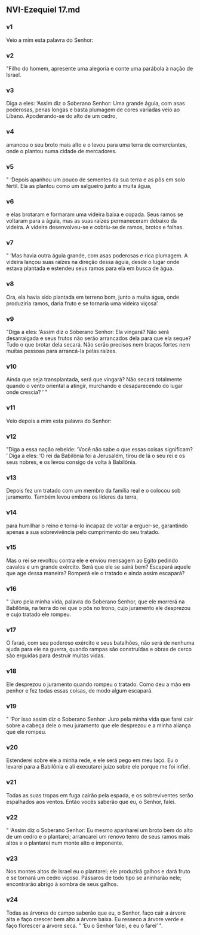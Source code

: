 ## NVI-Ezequiel 17.md
### v1
 Veio a mim esta palavra do Senhor:
### v2
 "Filho do homem, apresente uma alegoria e conte uma parábola à nação de Israel.
### v3
 Diga a eles: ‘Assim diz o Soberano Senhor: Uma grande águia, com asas poderosas, penas longas e basta plumagem de cores variadas veio ao Líbano. Apoderando-se do alto de um cedro,
### v4
 arrancou o seu broto mais alto e o levou para uma terra de comerciantes, onde o plantou numa cidade de mercadores.
### v5
 " ‘Depois apanhou um pouco de sementes da sua terra e as pôs em solo fértil. Ela as plantou como um salgueiro junto a muita água,
### v6
 e elas brotaram e formaram uma videira baixa e copada. Seus ramos se voltaram para a águia, mas as suas raízes permaneceram debaixo da videira. A videira desenvolveu-se e cobriu-se de ramos, brotos e folhas.
### v7
 " ‘Mas havia outra águia grande, com asas poderosas e rica plumagem. A videira lançou suas raízes na direção dessa águia, desde o lugar onde estava plantada e estendeu seus ramos para ela em busca de água.
### v8
 Ora, ela havia sido plantada em terreno bom, junto a muita água, onde produziria ramos, daria fruto e se tornaria uma videira viçosa’.
### v9
 "Diga a eles: ‘Assim diz o Soberano Senhor: Ela vingará? Não será desarraigada e seus frutos não serão arrancados dela para que ela seque? Tudo o que brotar dela secará. Não serão precisos nem braços fortes nem muitas pessoas para arrancá-la pelas raízes.
### v10
 Ainda que seja transplantada, será que vingará? Não secará totalmente quando o vento oriental a atingir, murchando e desaparecendo do lugar onde crescia? ’ "
### v11
 Veio depois a mim esta palavra do Senhor:
### v12
 "Diga a essa nação rebelde: ‘Você não sabe o que essas coisas significam? ’ Diga a eles: ‘O rei da Babilônia foi a Jerusalém, tirou de lá o seu rei e os seus nobres, e os levou consigo de volta à Babilônia.
### v13
 Depois fez um tratado com um membro da família real e o colocou sob juramento. Também levou embora os líderes da terra,
### v14
 para humilhar o reino e torná-lo incapaz de voltar a erguer-se, garantindo apenas a sua sobrevivência pelo cumprimento do seu tratado.
### v15
 Mas o rei se revoltou contra ele e enviou mensagem ao Egito pedindo cavalos e um grande exército. Será que ele se sairá bem? Escapará aquele que age dessa maneira? Romperá ele o tratado e ainda assim escapará?
### v16
 " ‘Juro pela minha vida, palavra do Soberano Senhor, que ele morrerá na Babilônia, na terra do rei que o pôs no trono, cujo juramento ele desprezou e cujo tratado ele rompeu.
### v17
 O faraó, com seu poderoso exército e seus batalhões, não será de nenhuma ajuda para ele na guerra, quando rampas são construídas e obras de cerco são erguidas para destruir muitas vidas.
### v18
 Ele desprezou o juramento quando rompeu o tratado. Como deu a mão em penhor e fez todas essas coisas, de modo algum escapará.
### v19
 " ‘Por isso assim diz o Soberano Senhor: Juro pela minha vida que farei cair sobre a cabeça dele o meu juramento que ele desprezou e a minha aliança que ele rompeu.
### v20
 Estenderei sobre ele a minha rede, e ele será pego em meu laço. Eu o levarei para a Babilônia e ali executarei juízo sobre ele porque me foi infiel.
### v21
 Todas as suas tropas em fuga cairão pela espada, e os sobreviventes serão espalhados aos ventos. Então vocês saberão que eu, o Senhor, falei.
### v22
 " ‘Assim diz o Soberano Senhor: Eu mesmo apanharei um broto bem do alto de um cedro e o plantarei; arrancarei um renovo tenro de seus ramos mais altos e o plantarei num monte alto e imponente.
### v23
 Nos montes altos de Israel eu o plantarei; ele produzirá galhos e dará fruto e se tornará um cedro viçoso. Pássaros de todo tipo se aninharão nele; encontrarão abrigo à sombra de seus galhos.
### v24
 Todas as árvores do campo saberão que eu, o Senhor, faço cair a árvore alta e faço crescer bem alto a árvore baixa. Eu resseco a árvore verde e faço florescer a árvore seca. " ‘Eu o Senhor falei, e eu o farei’ ".
